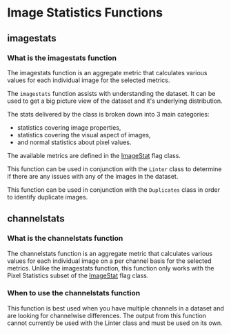 # Image Statistics Functions

## imagestats

### What is the imagestats function

The imagestats function is an aggregate metric that calculates various values for each individual image for the selected metrics.  

The `imagestats` function assists with understanding the dataset.
It can be used to get a big picture view of the dataset and it's underlying distribution.

The stats delivered by the class is broken down into 3 main categories:
* statistics covering image properties,
* statistics covering the visual aspect of images,
* and normal statistics about pixel values.

The available metrics are defined in the [ImageStat](../reference/flags/imagestat.md) flag class.

This function can be used in conjunction with the `Linter` class to determine if there are any issues with any of the images in the dataset.

This function can be used in conjunction with the `Duplicates` class in order to identify duplicate images.

## channelstats

### What is the channelstats function

The channelstats function is an aggregate metric that calculates various values for each individual image on a per channel basis for the selected metrics.
Unlike the imagestats function, this function only works with the Pixel Statistics subset of the [ImageStat](../reference/flags/imagestat.md) flag class.

### When to use the channelstats function

This function is best used when you have multiple channels in a dataset and are looking for channelwise differences.
The output from this function cannot currently be used with the Linter class and must be used on its own.
